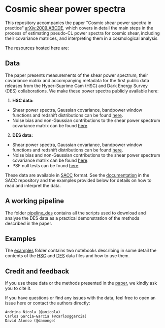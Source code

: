 # Cosmic shear power spectra

This repository accompanies the paper "Cosmic shear power spectra in practice" [arXiv:2009.ABCDE](dead_link), which covers in detail the main steps in the process of estimating pseudo-CL power spectra for cosmic shear, including their covariance matrices, and interpreting them in a cosmological analysis.

The resources hosted here are:

## Data
The paper presents measurements of the shear power spectrum, their covariance matrix and accompanying metadata for the first public data releases from the Hyper-Suprime Cam (HSC) and Dark Energy Survey (DES) collaborations. We make these power spectra publicly available here:
1. **HSC data:**
  * Shear power spectra, Gaussian covariance, bandpower window functions and redshift distributions can be found [here](dead_link).
  * Noise bias and non-Gaussian contributions to the shear power spectrum covariance matrix can be found [here](dead_link).

2. **DES data:**
  * Shear power spectra, Gaussian covariance, bandpower window functions and redshift distributions can be found [here](https://entangled.physics.ox.ac.uk/index.php/s/Dxxu7NvtTo2JaUt/download).
  * Noise bias and non-Gaussian contributions to the shear power spectrum covariance matrix can be found [here](https://entangled.physics.ox.ac.uk/index.php/s/lBIJPzwkcWhXQv0/download).
  * PSF null tests can be found [here](https://entangled.physics.ox.ac.uk/index.php/s/gSxY7Q3P4SJrgDW/download).

These data are available in [SACC](https://github.com/LSSTDESC/sacc) format. See the [documentation](https://sacc.readthedocs.io/en/latest/) in the SACC repository and the examples provided below for details on how to read and interpret the data.

## A working pipeline
The folder [pipeline_des](pipeline_des) contains all the scripts used to download and analyse the DES data as a practical demonstration of the methods described in the paper.

## Examples
The [examples](examples) folder contains two notebooks describing in some detail the contents of the [HSC](dead_link) and [DES](examples/ClExampleDES.ipynb) data files and how to use them.

## Credit and feedback
If you use these data or the methods presented in the [paper](dead_link), we kindly ask you to cite it.

If you have questions or find any issues with the data, feel free to open an issue here or contact the authors directly:

    Andrina Nicola (@anicola)
    Carlos Garcia-Garcia (@carlosggarcia)
    David Alonso (@damonge)
